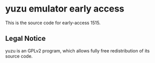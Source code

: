 yuzu emulator early access
=============

This is the source code for early-access 1515.

## Legal Notice

yuzu is an GPLv2 program, which allows fully free redistribution of its source code.